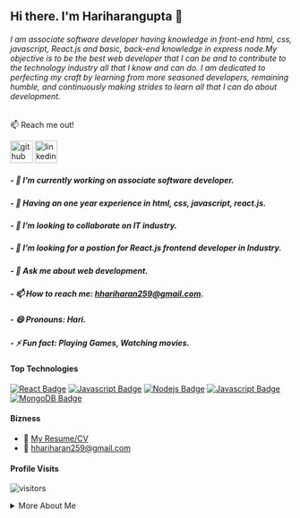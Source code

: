 ## Hi there. I'm Hariharangupta 👋

###### I am associate software developer having knowledge in front-end html, css, javascript, React.js and basic, back-end knowledge in express node.My objective is to be the best web developer that I can be and to contribute to the technology industry all that I know and can do. I am dedicated to perfecting my craft by learning from more seasoned developers, remaining humble, and continuously making strides to learn all that I can do about development.

:mailbox: Reach me out!

[<img src='https://cdn.jsdelivr.net/npm/simple-icons@3.0.1/icons/github.svg' alt='github' height='40'>](https://github.com/Gade-HariHaran)   [<img src='https://cdn.jsdelivr.net/npm/simple-icons@3.0.1/icons/linkedin.svg' alt='linkedin' height='40'>](https://www.linkedin.com/in/https://www.linkedin.com/in/hari-haran-b534651b0//)

##### - 🔭 I’m currently working on associate software developer.
##### - 🌱 Having an one year experience in  html, css, javascript, react.js.
##### - 👯 I’m looking to collaborate on IT industry.
##### - 🤔 I’m looking for a postion for React.js frontend developer in Industry.
##### - 💬 Ask me about web development.  
##### - 📫 How to reach me: hhariharan259@gmail.com.
##### - 😄 Pronouns: Hari. 
##### - ⚡ Fun fact: Playing Games, Watching movies.

#### Top Technologies

<!-- TODO: Make technologies links takes you to repositories -->

[![React Badge](https://img.shields.io/badge/-React-61DBFB?style=for-the-badge&labelColor=black&logo=react&logoColor=61DBFB)](#) [![Javascript Badge](https://img.shields.io/badge/-Javascript-F0DB4F?style=for-the-badge&labelColor=black&logo=javascript&logoColor=F0DB4F)](#) [![Nodejs Badge](https://img.shields.io/badge/-Nodejs-3C873A?style=for-the-badge&labelColor=black&logo=node.js&logoColor=3C873A)](#) [![Javascript Badge](https://img.shields.io/badge/-Express-3C873A?style=for-the-badge&labelColor=black&logo=Express&logoColor=3C873A)](#) [![MongoDB Badge](https://img.shields.io/badge/-MongoDB-C1BEBC?style=for-the-badge&labelColor=black&logo=MongoDB&logoColor=4DB33D)](#)

#### Bizness
- :paperclip: [My Resume/CV](file:///C:/Users/hp/Downloads/talent-one-page-personal-html-template/assets/Resume/Mern%20Stack%20Resume.docx)
- :email: hhariharan259@gmail.com


#### Profile Visits 

   ![visitors](https://visitor-badge.glitch.me/badge?page_id=Gade-HariHaran.visitor-badge.issue.1)

<details>
<summary>
  More About Me
</summary>

<br >

###### I love to learn code, a self-learner, intersted to learn new skills.

#### Github Stats.

![Gade HariHaran GitHub stats](https://github-readme-stats.vercel.app/api?username=Gade-HariHaran&theme=greyk&show_icons=true)

</details>

